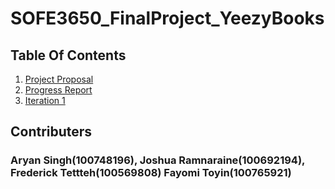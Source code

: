 # SOFE3650_FinalProject_YeezyBooks
## Table Of Contents
1. [Project Proposal](https://github.com/joshRam0214/SOFE3650_FinalProject_YeezyBooks/tree/main/Final%20Project%20Proposal)
2. [Progress Report](https://github.com/joshRam0214/SOFE3650_FinalProject_YeezyBooks/tree/main/Final%20Project%20Progress%20Report)
  1. [Iteration 1](https://github.com/joshRam0214/SOFE3650_FinalProject_YeezyBooks/blob/main/Final%20Project%20Progress%20Report/ADD%20Iteration1.pdf)


## Contributers
### Aryan Singh(100748196), Joshua Ramnaraine(100692194), Frederick Tettteh(100569808) Fayomi Toyin(100765921)
